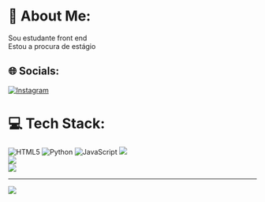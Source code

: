 # 💫 About Me:
Sou estudante front end<br>Estou a procura de estágio 


## 🌐 Socials:
[![Instagram](https://img.shields.io/badge/Instagram-%23E4405F.svg?logo=Instagram&logoColor=white)](https://instagram.com/laizgabriely) 

# 💻 Tech Stack:
![HTML5](https://img.shields.io/badge/html5-%23E34F26.svg?style=for-the-badge&logo=html5&logoColor=white) ![Python](https://img.shields.io/badge/python-3670A0?style=for-the-badge&logo=python&logoColor=ffdd54) ![JavaScript](https://img.shields.io/badge/javascript-%23323330.svg?style=for-the-badge&logo=javascript&logoColor=%23F7DF1E)
![](https://github-readme-stats.vercel.app/api?username=laizgabriely&theme=radical&hide_border=false&include_all_commits=false&count_private=false)<br/>
![](https://github-readme-streak-stats.herokuapp.com/?user=laizgabriely&theme=radical&hide_border=false)<br/>
![](https://github-readme-stats.vercel.app/api/top-langs/?username=laizgabriely&theme=radical&hide_border=false&include_all_commits=false&count_private=false&layout=compact)

---
[![](https://visitcount.itsvg.in/api?id=laizgabriely&icon=0&color=0)](https://visitcount.itsvg.in)

<!-- Proudly created with GPRM ( https://gprm.itsvg.in ) -->
